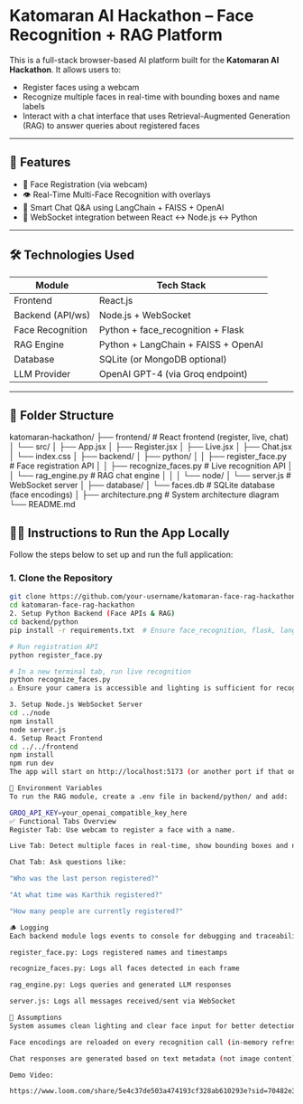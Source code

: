 # Katomaran AI Hackathon – Face Recognition + RAG Platform

This is a full-stack browser-based AI platform built for the **Katomaran AI Hackathon**. It allows users to:
- Register faces using a webcam
- Recognize multiple faces in real-time with bounding boxes and name labels
- Interact with a chat interface that uses Retrieval-Augmented Generation (RAG) to answer queries about registered faces

---

## 🚀 Features

- 👤 Face Registration (via webcam)
- 👁️ Real-Time Multi-Face Recognition with overlays
- 🧠 Smart Chat Q&A using LangChain + FAISS + OpenAI
- 🔗 WebSocket integration between React ↔ Node.js ↔ Python

---

## 🛠️ Technologies Used

| Module             | Tech Stack                           |
|--------------------|---------------------------------------|
| Frontend           | React.js                             |
| Backend (API/ws)   | Node.js + WebSocket                  |
| Face Recognition   | Python + face_recognition + Flask    |
| RAG Engine         | Python + LangChain + FAISS + OpenAI  |
| Database           | SQLite (or MongoDB optional)         |
| LLM Provider       | OpenAI GPT-4 (via Groq endpoint)     |

---

## 📁 Folder Structure

katomaran-hackathon/
├── frontend/ # React frontend (register, live, chat)
│ └── src/
│ ├── App.jsx
│ ├── Register.jsx
│ ├── Live.jsx
│ ├── Chat.jsx
│ └── index.css
│
├── backend/
│ ├── python/
│ │ ├── register_face.py # Face registration API
│ │ ├── recognize_faces.py # Live recognition API
│ │ └── rag_engine.py # RAG chat engine
│ │
│ └── node/
│ └── server.js # WebSocket server
│
├── database/
│ └── faces.db # SQLite database (face encodings)
│
├── architecture.png # System architecture diagram
└── README.md


## 🧑‍💻 Instructions to Run the App Locally

Follow the steps below to set up and run the full application:

### 1. Clone the Repository

```bash
git clone https://github.com/your-username/katomaran-face-rag-hackathon.git
cd katomaran-face-rag-hackathon
2. Setup Python Backend (Face APIs & RAG)
cd backend/python
pip install -r requirements.txt  # Ensure face_recognition, flask, langchain, faiss, etc.

# Run registration API
python register_face.py

# In a new terminal tab, run live recognition
python recognize_faces.py
⚠️ Ensure your camera is accessible and lighting is sufficient for recognition to work well.

3. Setup Node.js WebSocket Server
cd ../node
npm install
node server.js
4. Setup React Frontend
cd ../../frontend
npm install
npm run dev
The app will start on http://localhost:5173 (or another port if that one is taken)

🔐 Environment Variables
To run the RAG module, create a .env file in backend/python/ and add:

GROQ_API_KEY=your_openai_compatible_key_here
✅ Functional Tabs Overview
Register Tab: Use webcam to register a face with a name.

Live Tab: Detect multiple faces in real-time, show bounding boxes and names.

Chat Tab: Ask questions like:

"Who was the last person registered?"

"At what time was Karthik registered?"

"How many people are currently registered?"

🪵 Logging
Each backend module logs events to console for debugging and traceability:

register_face.py: Logs registered names and timestamps

recognize_faces.py: Logs all faces detected in each frame

rag_engine.py: Logs queries and generated LLM responses

server.js: Logs all messages received/sent via WebSocket

📌 Assumptions
System assumes clean lighting and clear face input for better detection

Face encodings are reloaded on every recognition call (in-memory refresh)

Chat responses are generated based on text metadata (not image content)

Demo Video:

https://www.loom.com/share/5e4c37de503a474193cf328ab610293e?sid=70482e3e-293e-4c1a-a1e1-18ee0801bdba
